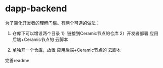 # dapp-backend

为了简化开发者的理解门槛。有两个可选的做法：

1. 仓库下可以增设两个目录 1）链接到Ceramic节点的仓库   2）开发者部署 应用后端+Ceramic节点的 云脚本  

2. 单独开一个仓库，放置 应用后端+Ceramic节点的 云脚本  


完善readme
